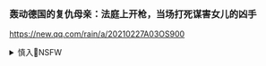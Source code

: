 ### 轰动德国的复仇母亲：法庭上开枪，当场打死谋害女儿的凶手
https://new.qq.com/rain/a/20210227A03OS900

<details><summary>慎入🔞NSFW</summary>

Not Safe For Work
<img src="https://upload.wikimedia.org/wikipedia/commons/thumb/d/d3/Biohazard_Symbol_Specification.png/210px-Biohazard_Symbol_Specification.png">

<details><summary><b>风险自理Use At Your Own Risk🈲</summary>

### 缅d局势进一步紧张！z方又一次全g断网，mz游行示威愈发激烈
https://baijiahao.baidu.com/s?id=1691106005291451665

思想灯h
　　象征意义太具杀伤力，强qz治在全世界越来越没戏，俄罗s那头也在吃紧，同病相怜兔死狐悲呀！

在游子山讲粤语的太y
　　卡扎菲式的人物时日不多了。

害怕无c
　　指桑

爱你一万nP11Um
　　我们用的是区域网难道也是心虚吗？

时尚评论
　　毒菜用断网的方式，认他死的更快！

桑诗s7q
　　害怕网络的东西不是好东西！

危船愚f
　　一个小小的缅d，gm有如此高的z治素养，缅d一定会越来越好！

### 缅d遭“大d网”，数万人上j抗议j方
https://www.guancha.cn/internation/2021_02_07_580660.shtml

### 缅d断网部署j队 联合国称相当于朝自己的rm宣战
https://new.qq.com/omn/20210215/20210215A00YZG00.html

### 缅d士兵向抗议rq开火 联合国称相当于朝自己的rm宣战
http://www.cnagov.com/html/news-show-58021.html

</details>
</details>
